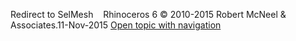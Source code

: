 ---
---

Redirect to SelMesh&#160;
&#160;
Rhinoceros 6 © 2010-2015 Robert McNeel &amp; Associates.11-Nov-2015
 [Open topic with navigation](selmesh.html) 

